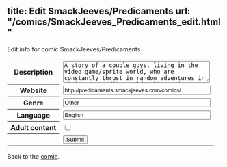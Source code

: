 title: Edit SmackJeeves/Predicaments
url: "/comics/SmackJeeves_Predicaments_edit.html"
---
Edit info for comic SmackJeeves/Predicaments

<form name="comic" action="http://gaepostmail.appspot.com/comic/" method="post">
<table class="comicinfo">
<tr>
<th>Description</th><td><textarea name="description" cols="40" rows="3">A story of a couple guys, living in the video game/sprite world, who are constantly thrust in random adventures in their surrounding world. This comic was once called 'Sprites!' but it got changed. Updates 2-3 times a week.</textarea></td>
</tr>
<tr>
<th>Website</th><td><input type="text" name="url" value="http://predicaments.smackjeeves.com/comics/" size="40"/></td>
</tr>
<tr>
<th>Genre</th><td><input type="text" name="genre" value="Other" size="40"/></td>
</tr>
<tr>
<th>Language</th><td><input type="text" name="language" value="English" size="40"/></td>
</tr>
<tr>
<th>Adult content</th><td><input type="checkbox" name="adult" value="adult" /></td>
</tr>
<tr>
<th></th><td>
<input type="hidden" name="comic" value="SmackJeeves_Predicaments" />
<input type="submit" name="submit" value="Submit" />
</td>
</tr>
</table>
</form>

Back to the [comic](SmackJeeves_Predicaments.html).
